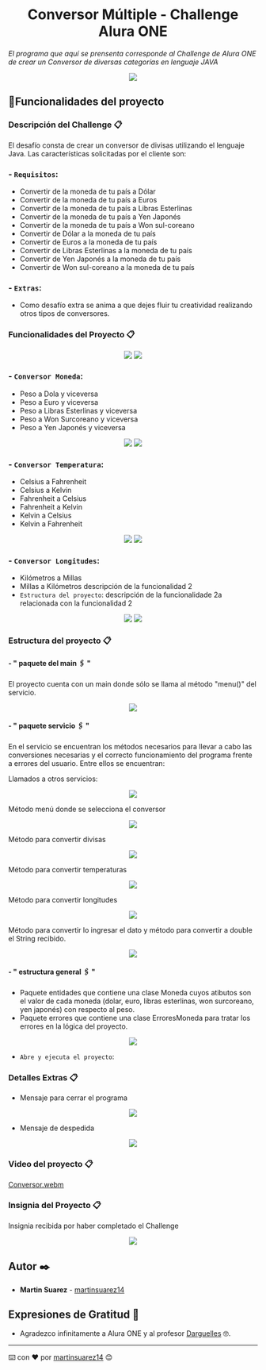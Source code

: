 <h1 align="center"> Conversor Múltiple - Challenge Alura ONE </h1>

<em>El programa que aquí se prensenta corresponde al Challenge de Alura ONE de crear un Conversor de diversas categorías en lenguaje JAVA</em> 
<p align="center">
   <img src="https://res.cloudinary.com/dbaqfw9vn/image/upload/v1678229435/Conversor%20Challenge%20-%20Alura%20ONE/java1_m0rcls.png">
</p>

## :hammer:Funcionalidades del proyecto

### Descripción del Challenge 📋

El desafío consta de crear un conversor de divisas utilizando el lenguaje Java. Las características solicitadas por el cliente son:

### - `Requisitos`:
- Convertir de la moneda de tu país a Dólar
- Convertir de la moneda de tu país  a Euros
- Convertir de la moneda de tu país  a Libras Esterlinas
- Convertir de la moneda de tu país  a Yen Japonés
- Convertir de la moneda de tu país  a Won sul-coreano
- Convertir de Dólar a la moneda de tu país
- Convertir de Euros a la moneda de tu país
- Convertir de Libras Esterlinas a la moneda de tu país
- Convertir de Yen Japonés a la moneda de tu país
- Convertir de Won sul-coreano a la moneda de tu país

### - `Extras`:
- Como desafío extra se anima a que dejes fluir tu creatividad realizando otros tipos de conversores.

### Funcionalidades del Proyecto 📋
<p align="center">
   <img src="https://res.cloudinary.com/dbaqfw9vn/image/upload/v1678234083/Conversor%20Challenge%20-%20Alura%20ONE/conversor_zimlv9.jpg">
   <img src="https://res.cloudinary.com/dbaqfw9vn/image/upload/v1678234083/Conversor%20Challenge%20-%20Alura%20ONE/conversor1_sccpbg.jpg">
</p>

### - `Conversor Moneda`:
- Peso a Dola y viceversa
- Peso a Euro y viceversa
- Peso a Libras Esterlinas y viceversa
- Peso a Won Surcoreano y viceversa
- Peso a Yen Japonés y viceversa
<p align="center">
   <img src="https://res.cloudinary.com/dbaqfw9vn/image/upload/v1678312422/Conversor%20Challenge%20-%20Alura%20ONE/conversor-moneda_ruqqwa.jpg">
   <img src="https://res.cloudinary.com/dbaqfw9vn/image/upload/v1678312422/Conversor%20Challenge%20-%20Alura%20ONE/conversor-moneda-1_svulp9.jpg">
</p>

### - `Conversor Temperatura`:
- Celsius a Fahrenheit
- Celsius a Kelvin
- Fahrenheit a Celsius
- Fahrenheit a Kelvin
- Kelvin a Celsius
- Kelvin a Fahrenheit
<p align="center">
   <img src="https://res.cloudinary.com/dbaqfw9vn/image/upload/v1678312422/Conversor%20Challenge%20-%20Alura%20ONE/conversor-temperatura_ydl7t2.jpg">
   <img src="https://res.cloudinary.com/dbaqfw9vn/image/upload/v1678312422/Conversor%20Challenge%20-%20Alura%20ONE/conversor-temperatura-1_kwvjxj.jpg">
</p>

### - `Conversor Longitudes`:
- Kilómetros a Millas
- Millas a Kilómetros
descripción de la funcionalidad 2
- `Estructura del proyecto`: descripción de la funcionalidade 2a relacionada con la funcionalidad 2
<p align="center">
   <img src="https://res.cloudinary.com/dbaqfw9vn/image/upload/v1678312421/Conversor%20Challenge%20-%20Alura%20ONE/conversor-longitud_fhp3ne.jpg">
   <img src="https://res.cloudinary.com/dbaqfw9vn/image/upload/v1678312421/Conversor%20Challenge%20-%20Alura%20ONE/conversor-longitud-1_pyrjqj.jpg">
</p>

### Estructura del proyecto 📋
#### - " paquete del main 🖇️ "
El proyecto cuenta con un main donde sólo se llama al método "menu()" del servicio.

<p align="center">
  <img src="https://res.cloudinary.com/dbaqfw9vn/image/upload/v1678229436/Conversor%20Challenge%20-%20Alura%20ONE/main_iysdg9.jpg">
 </p>

#### - " paquete servicio 🖇️ "
En el servicio se encuentran los métodos necesarios para llevar a cabo las conversiones necesarias y el correcto funcionamiento del programa frente a errores del usuario. 
Entre ellos se encuentran:

Llamados a otros servicios:
<p align="center">
  <img src="https://res.cloudinary.com/dbaqfw9vn/image/upload/v1678229434/Conversor%20Challenge%20-%20Alura%20ONE/menu-servicio-contructores_umnsh4.jpg">
 </p>

Método menú donde se selecciona el conversor 
<p align="center">
  <img src="https://res.cloudinary.com/dbaqfw9vn/image/upload/v1678229433/Conversor%20Challenge%20-%20Alura%20ONE/menu-seleccion-conversor_kggyol.jpg">
 </p>
 
Método para convertir divisas
<p align="center">
  <img src="https://res.cloudinary.com/dbaqfw9vn/image/upload/v1678229435/Conversor%20Challenge%20-%20Alura%20ONE/menu-conversor-moneda_zvdr87.jpg">
 </p>
 
Método para convertir temperaturas
<p align="center">
  <img src="https://res.cloudinary.com/dbaqfw9vn/image/upload/v1678229434/Conversor%20Challenge%20-%20Alura%20ONE/menu-conversor-temperatura_mqyxpm.jpg">
 </p>
 
Método para convertir longitudes
<p align="center">
  <img src="https://res.cloudinary.com/dbaqfw9vn/image/upload/v1678229434/Conversor%20Challenge%20-%20Alura%20ONE/menu-conversor-longitudes_gbktnr.jpg">
 </p>
 
Método para convertir lo ingresar el dato y método para convertir a double el String recibido.
<p align="center">
  <img src="https://res.cloudinary.com/dbaqfw9vn/image/upload/v1678229435/Conversor%20Challenge%20-%20Alura%20ONE/metodos-extras_l9qbst.jpg">
 </p>

#### - " estructura general 🖇️ "

- Paquete entidades que contiene una clase Moneda cuyos atibutos son el valor de cada moneda (dolar, euro, libras esterlinas, won surcoreano, yen japonés) con respecto al peso.
- Paquete errores que contiene una clase ErroresMoneda para tratar los errores en la lógica del proyecto.
<p align="center">
  <img src="https://res.cloudinary.com/dbaqfw9vn/image/upload/v1678229435/Conversor%20Challenge%20-%20Alura%20ONE/estructura_mtcqyq.jpg">
 </p>

- `Abre y ejecuta el proyecto`:
### Detalles Extras 📋
- Mensaje para cerrar el programa
<p align="center">
  <img src="https://res.cloudinary.com/dbaqfw9vn/image/upload/v1678312422/Conversor%20Challenge%20-%20Alura%20ONE/mensaje-pregunta_gytmg2.jpg">
 </p>
 
- Mensaje de despedida
<p align="center">
  <img src="https://res.cloudinary.com/dbaqfw9vn/image/upload/v1678312422/Conversor%20Challenge%20-%20Alura%20ONE/mensaje-despedida_cdo7lx.jpg">
 </p>
 
 ### Video del proyecto 📋
 [Conversor.webm](https://user-images.githubusercontent.com/110341896/224116155-adff8206-7244-448a-8958-1c4b993cbdd3.webm)
 
 ### Insignia del Proyecto 📋
Insignia recibida por haber completado el Challenge
<p align="center">
   <img src="https://res.cloudinary.com/dbaqfw9vn/image/upload/v1678312423/Conversor%20Challenge%20-%20Alura%20ONE/cms_files_10224_1671211831Prancheta_8_yiws3v.png">
</p>

## Autor ✒️

* **Martin Suarez** - [martinsuarez14](https://github.com/martinsuarez14)

## Expresiones de Gratitud 🎁

* Agradezco infinitamente a Alura ONE y al profesor [Darguelles](https://github.com/Darguelles) 🤓.

---
⌨️ con ❤️ por [martinsuarez14](https://github.com/martinsuarez14) 😊
